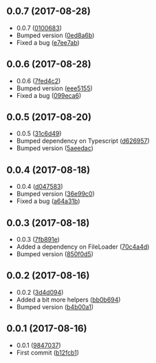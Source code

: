 <a name="0.0.7"></a>
## 0.0.7 (2017-08-28)

* 0.0.7 ([0100683](https://github.com/wessberg/pathutil/commit/0100683))
* Bumped version ([0ed8a6b](https://github.com/wessberg/pathutil/commit/0ed8a6b))
* Fixed a bug ([e7ee7ab](https://github.com/wessberg/pathutil/commit/e7ee7ab))



<a name="0.0.6"></a>
## 0.0.6 (2017-08-28)

* 0.0.6 ([7fed4c2](https://github.com/wessberg/pathutil/commit/7fed4c2))
* Bumped version ([eee5155](https://github.com/wessberg/pathutil/commit/eee5155))
* Fixed a bug ([099eca6](https://github.com/wessberg/pathutil/commit/099eca6))



<a name="0.0.5"></a>
## 0.0.5 (2017-08-20)

* 0.0.5 ([31c6d49](https://github.com/wessberg/pathutil/commit/31c6d49))
* Bumped dependency on Typescript ([d626957](https://github.com/wessberg/pathutil/commit/d626957))
* Bumped version ([5aeedac](https://github.com/wessberg/pathutil/commit/5aeedac))



<a name="0.0.4"></a>
## 0.0.4 (2017-08-18)

* 0.0.4 ([d047583](https://github.com/wessberg/pathutil/commit/d047583))
* Bumped version ([36e99c0](https://github.com/wessberg/pathutil/commit/36e99c0))
* Fixed a bug ([a64a31b](https://github.com/wessberg/pathutil/commit/a64a31b))



<a name="0.0.3"></a>
## 0.0.3 (2017-08-18)

* 0.0.3 ([7fb891e](https://github.com/wessberg/pathutil/commit/7fb891e))
* Added a dependency on FileLoader ([70c4a4d](https://github.com/wessberg/pathutil/commit/70c4a4d))
* Bumped version ([850f0d5](https://github.com/wessberg/pathutil/commit/850f0d5))



<a name="0.0.2"></a>
## 0.0.2 (2017-08-16)

* 0.0.2 ([3d4d094](https://github.com/wessberg/pathutil/commit/3d4d094))
* Added a bit more helpers ([bb0b694](https://github.com/wessberg/pathutil/commit/bb0b694))
* Bumped version ([b4b00a1](https://github.com/wessberg/pathutil/commit/b4b00a1))



<a name="0.0.1"></a>
## 0.0.1 (2017-08-16)

* 0.0.1 ([9847037](https://github.com/wessberg/pathutil/commit/9847037))
* First commit ([b12fcb1](https://github.com/wessberg/pathutil/commit/b12fcb1))



